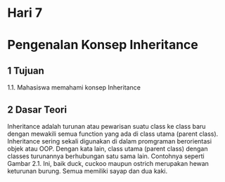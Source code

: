 <h1>Hari 7 </h1>

<h1>Pengenalan Konsep Inheritance</h2>

<h2>1 Tujuan</h2>
<p>1.1. Mahasiswa memahami konsep Inheritance</p>

<h2>2 Dasar Teori</h2>

<p> Inheritance adalah turunan atau pewarisan suatu class ke class baru dengan mewakili
semua function yang ada di class utama (parent class). Inheritance sering sekali digunakan
di dalam promgraman berorientasi objek atau OOP. Dengan kata lain, class utama (parent
class) dengan classes turunannya berhubungan satu sama lain. Contohnya seperti Gambar
2.1. Ini, baik duck, cuckoo maupun ostrich merupakan hewan keturunan burung. Semua
memiliki sayap dan dua kaki.</p>




















